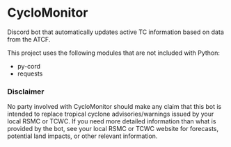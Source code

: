 # CycloMonitor
Discord bot that automatically updates active TC information based on data from the ATCF.

This project uses the following modules that are not included with Python:  
* py-cord
* requests
### Disclaimer
No party involved with CycloMonitor should make any claim that this bot is intended to replace tropical cyclone advisories/warnings issued by your local RSMC or TCWC. If you need more detailed information than what is provided by the bot, see your local RSMC or TCWC website for forecasts, potential land impacts, or other relevant information.

